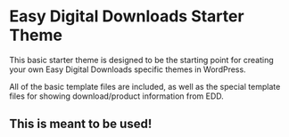 Easy Digital Downloads Starter Theme
============================================================

This basic starter theme is designed to be the starting point for creating your
own Easy Digital Downloads specific themes in WordPress.

All of the basic template files are included, as well as the special template files
for showing download/product information from EDD.

This is meant to be used!
-------------------------------------------------------
